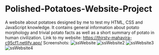 # Polished-Potatoes-Website-Project
A website about potatoes designed by me to test my HTML, CSS and JavaScript knowledge. It contains general information about potato morphology and trivial potato facts as well as a short summary of potato in human civilization.
Link to my website: https://thirsty-mahavira-c95cf1.netlify.app/
Screenshots:
![ssWebsite](https://user-images.githubusercontent.com/74245258/115919951-319cde80-a482-11eb-9ec2-b32d2c47a906.png)
![ssWebsite2](https://user-images.githubusercontent.com/74245258/115919972-382b5600-a482-11eb-8e4e-9df8a975f391.png)
![ssWebsite3](https://user-images.githubusercontent.com/74245258/115920000-44afae80-a482-11eb-9b53-1d208ba47cc2.png)
![ssWebsite4](https://user-images.githubusercontent.com/74245258/115920022-4aa58f80-a482-11eb-8f5c-97697e8f2751.png)
